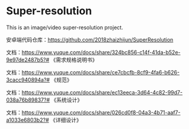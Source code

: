 # Super-resolution

This is an image/video super-resolution project.

安卓端代码仓库：https://github.com/2018zhaizhijun/SuperResolution

文档：https://www.yuque.com/docs/share/324bc856-c14f-41da-b52e-9e97de2487b5?# 《需求规格说明书》

文档：https://www.yuque.com/docs/share/ce7cbcfb-8cf9-4fa6-b626-3cacc940894a?# 《规范》

文档：https://www.yuque.com/docs/share/ec13eeca-3d64-4c82-99d7-038a76b89837?# 《系统设计》

文档：https://www.yuque.com/docs/share/026cd0f8-04a3-4b71-aaf7-a1033e6803b2?# 《详细设计》


